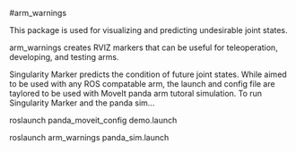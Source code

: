 #arm_warnings

This package is used for visualizing and predicting undesirable joint states.

arm_warnings creates RVIZ markers that can be useful for teleoperation, 
developing, and testing arms.

Singularity Marker predicts the condition of future joint states. While aimed to
be used with any ROS compatable arm, the launch and config file are taylored to 
be used with MoveIt panda arm tutoral simulation. To run Singularity Marker and 
the panda sim...

roslaunch panda_moveit_config demo.launch

roslaunch arm_warnings panda_sim.launch